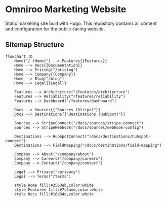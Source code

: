 # Omniroo Marketing Website

Static marketing site built with Hugo. This repository contains all content and configuration for the public-facing website.

## Sitemap Structure

```mermaid
flowchart TD
    Home("/ (Home)") --> Features{{Features}}
    Home --> Docs{{Documentation}}
    Home --> Pricing("/pricing")
    Home --> Company{{Company}}
    Home --> Blog("/blog")
    Home --> Legal{{Legal}}

    Features --> Architecture("/features/architecture")
    Features --> Reliability("/features/reliability")
    Features --> Dashboard("/features/dashboard")

    Docs --> Sources{{"Sources (Stripe)"}}
    Docs --> Destinations{{"Destinations (HubSpot)"}}
    
    Sources --> StripeConnect("/docs/sources/stripe-connect")
    Sources --> StripeWebhook("/docs/sources/webhook-config")
    
    Destinations --> HubSpotConnect("/docs/destinations/hubspot-connect")
    Destinations --> FieldMapping("/docs/destinations/field-mapping")

    Company --> About("/company/about")
    Company --> Careers("/company/careers")
    Company --> Contact("/company/contact")

    Legal --> Privacy("/privacy")
    Legal --> Terms("/terms")

    style Home fill:#2563eb,color:white
    style Features fill:#7c3aed,color:white
    style Docs fill:#16a34a,color:white
```
